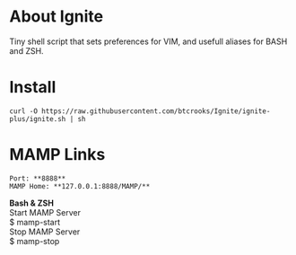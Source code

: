 About Ignite
============

Tiny shell script that sets preferences for VIM, and usefull aliases for BASH and ZSH.

Install
=======
    curl -O https://raw.githubusercontent.com/btcrooks/Ignite/ignite-plus/ignite.sh | sh

MAMP Links
==========
    Port: **8888**  
    MAMP Home: **127.0.0.1:8888/MAMP/**

**Bash & ZSH**  
Start MAMP Server  
    $ mamp-start  
Stop MAMP Server  
    $ mamp-stop  
